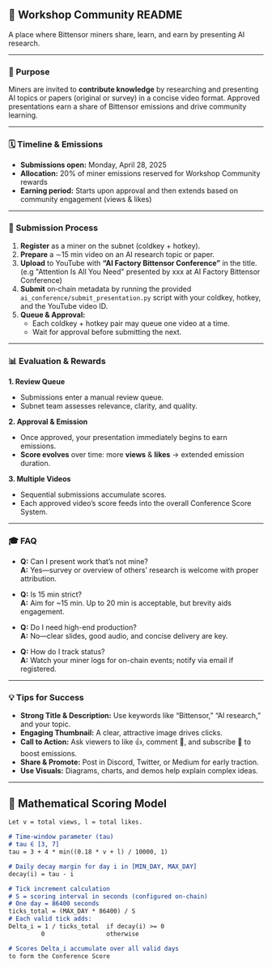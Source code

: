 ## 📖 Workshop Community README

A place where Bittensor miners share, learn, and earn by presenting AI research.

---

### 🎯 Purpose  
Miners are invited to **contribute knowledge** by researching and presenting AI topics or papers (original or survey) in a concise video format. Approved presentations earn a share of Bittensor emissions and drive community learning.

---

### 🗓️ Timeline & Emissions  
- **Submissions open:** Monday, April 28, 2025  
- **Allocation:** 20% of miner emissions reserved for Workshop Community rewards  
- **Earning period:** Starts upon approval and then extends based on community engagement (views & likes)  

---

### 🚀 Submission Process  

1. **Register** as a miner on the subnet (coldkey + hotkey).  
2. **Prepare** a ∼15 min video on an AI research topic or paper.  
3. **Upload** to YouTube with **“AI Factory Bittensor Conference”** in the title. (e.g "Attention Is All You Need" presented by xxx at AI Factory Bittensor Conference)
4. **Submit** on‐chain metadata by running the provided `ai_conference/submit_presentation.py` script with your coldkey, hotkey, and the YouTube video ID.  
5. **Queue & Approval:**  
   - Each coldkey + hotkey pair may queue one video at a time.  
   - Wait for approval before submitting the next.  

---

### 📊 Evaluation & Rewards  

**1. Review Queue**  
- Submissions enter a manual review queue.  
- Subnet team assesses relevance, clarity, and quality.

**2. Approval & Emission**  
- Once approved, your presentation immediately begins to earn emissions.  
- **Score evolves** over time: more **views** & **likes** → extended emission duration.

**3. Multiple Videos**  
- Sequential submissions accumulate scores.  
- Each approved video’s score feeds into the overall Conference Score System.

---

### 🎓 FAQ  

- **Q:** Can I present work that’s not mine?  
  **A:** Yes—survey or overview of others’ research is welcome with proper attribution.

- **Q:** Is 15 min strict?  
  **A:** Aim for ~15 min. Up to 20 min is acceptable, but brevity aids engagement.

- **Q:** Do I need high-end production?  
  **A:** No—clear slides, good audio, and concise delivery are key.

- **Q:** How do I track status?  
  **A:** Watch your miner logs for on-chain events; notify via email if registered.

---

### 💡 Tips for Success  

- **Strong Title & Description:** Use keywords like “Bittensor,” “AI research,” and your topic.  
- **Engaging Thumbnail:** A clear, attractive image drives clicks.  
- **Call to Action:** Ask viewers to like 👍, comment 💬, and subscribe 🔔 to boost emissions.  
- **Share & Promote:** Post in Discord, Twitter, or Medium for early traction.  
- **Use Visuals:** Diagrams, charts, and demos help explain complex ideas.

---

## 📐 Mathematical Scoring Model  
```markdown
Let v = total views, l = total likes.

# Time-window parameter (tau)
# tau ∈ [3, 7]
tau = 3 + 4 * min((0.18 * v + l) / 10000, 1)

# Daily decay margin for day i in [MIN_DAY, MAX_DAY]
decay(i) = tau - i

# Tick increment calculation
# S = scoring interval in seconds (configured on-chain)
# One day = 86400 seconds
ticks_total = (MAX_DAY * 86400) / S
# Each valid tick adds:
Delta_i = 1 / ticks_total  if decay(i) >= 0
         0                 otherwise

# Scores Delta_i accumulate over all valid days
to form the Conference Score
```
